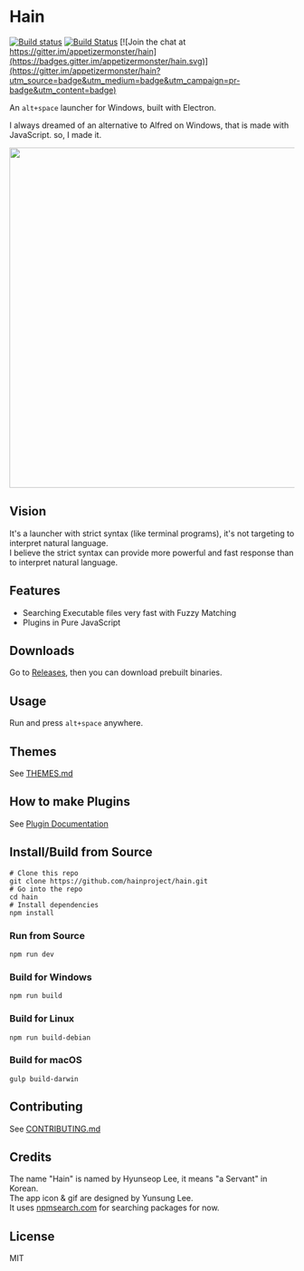 # Hain
[![Build status](https://ci.appveyor.com/api/projects/status/l4p8r613wckaiqm6?svg=true)](https://ci.appveyor.com/project/appetizermonster/hain)
[![Build Status](https://travis-ci.org/hainproject/hain.svg)](https://travis-ci.org/hainproject/hain)
[![Join the chat at https://gitter.im/appetizermonster/hain](https://badges.gitter.im/appetizermonster/hain.svg)](https://gitter.im/appetizermonster/hain?utm_source=badge&utm_medium=badge&utm_campaign=pr-badge&utm_content=badge)

An `alt+space` launcher for Windows, built with Electron.

I always dreamed of an alternative to Alfred on Windows, that is made with JavaScript.
so, I made it.

<p align="center">
  <img src="docs/images/demo.gif" width="600"/>
</p>

## Vision

It's a launcher with strict syntax (like terminal programs), it's not targeting to interpret natural language.  
I believe the strict syntax can provide more powerful and fast response than to interpret natural language.

## Features

* Searching Executable files very fast with Fuzzy Matching
* Plugins in Pure JavaScript

## Downloads

Go to [Releases](https://github.com/hainproject/hain/releases), then you can download prebuilt binaries.

## Usage
Run and press `alt+space` anywhere.

## Themes
See [THEMES.md](THEMES.md)

## How to make Plugins

See [Plugin Documentation](http://hainproject.github.io/hain/docs/)

## Install/Build from Source

```shell
# Clone this repo
git clone https://github.com/hainproject/hain.git
# Go into the repo
cd hain
# Install dependencies
npm install
```

### Run from Source

```shell
npm run dev
```

### Build for Windows

```shell
npm run build
```

### Build for Linux

```shell
npm run build-debian
```

### Build for macOS

```shell
gulp build-darwin
```

## Contributing
See [CONTRIBUTING.md](CONTRIBUTING.md)

## Credits
The name "Hain" is named by Hyunseop Lee, it means "a Servant" in Korean.  
The app icon & gif are designed by Yunsung Lee.  
It uses [npmsearch.com](https://github.com/solids/npmsearch) for searching packages for now.  

## License
MIT
